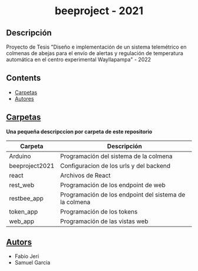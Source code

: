  
<h1 align="center">beeproject - 2021</h1>


## Descripción

Proyecto de Tesis "Diseño e implementación de un sistema telemétrico en colmenas de abejas para el envío de alertas y regulación de temperatura automática en el centro experimental Wayllapampa" - 2022


## Contents

- [Carpetas](#Carpetas)
- [Autores](#Autor)
 
## [Carpetas](#Carpetas)
 <b><a id="">Una pequeña descripccion por carpeta de  este repositorio</a></b>

 Carpeta                                             |       Descripción                                                               |
  | --------------------------------------------------- | ------------------------------------------------------------------------ |
  |Arduino   | Programación del sistema de la colmena     |
  | beeproject2021| Configuracion de los urls y del backend |
  |react|Archivos de React |
  | rest_web|Programación de los endpoint de web |
  | restbee_app | Programación de los endpoint del sistema de la colmena  |
  |  token_app| Programación de los tokens |
  |web_app| Programación de las vistas web |
   
  


## [Autors](#Autor) ##
+ Fabio Jeri
+ Samuel Garcia
 
 
